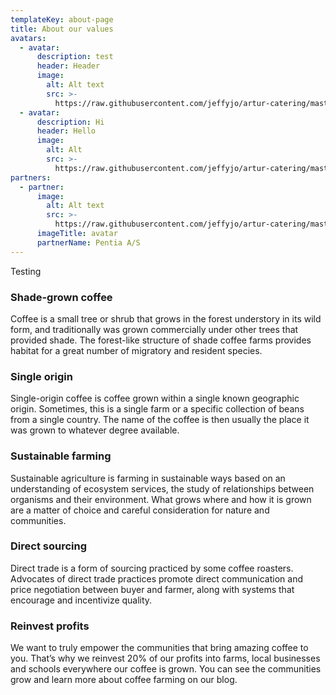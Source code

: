 ```yaml
---
templateKey: about-page
title: About our values
avatars:
  - avatar:
      description: test
      header: Header
      image:
        alt: Alt text
        src: >-
          https://raw.githubusercontent.com/jeffyjo/artur-catering/master/static/img/apple-touch-icon.png
  - avatar:
      description: Hi
      header: Hello
      image:
        alt: Alt
        src: >-
          https://raw.githubusercontent.com/jeffyjo/artur-catering/master/static/img/artur_logo.png
partners:
  - partner:
      image:
        alt: Alt text
        src: >-
          https://raw.githubusercontent.com/jeffyjo/artur-catering/master/static/img/chemex.jpg
      imageTitle: avatar
      partnerName: Pentia A/S
---
```

Testing

### Shade-grown coffee

Coffee is a small tree or shrub that grows in the forest understory in its wild form, and traditionally was grown commercially under other trees that provided shade. The forest-like structure of shade coffee farms provides habitat for a great number of migratory and resident species.

### Single origin

Single-origin coffee is coffee grown within a single known geographic origin. Sometimes, this is a single farm or a specific collection of beans from a single country. The name of the coffee is then usually the place it was grown to whatever degree available.

### Sustainable farming

Sustainable agriculture is farming in sustainable ways based on an understanding of ecosystem services, the study of relationships between organisms and their environment. What grows where and how it is grown are a matter of choice and careful consideration for nature and communities.

### Direct sourcing

Direct trade is a form of sourcing practiced by some coffee roasters. Advocates of direct trade practices promote direct communication and price negotiation between buyer and farmer, along with systems that encourage and incentivize quality.

### Reinvest profits

We want to truly empower the communities that bring amazing coffee to you. That’s why we reinvest 20% of our profits into farms, local businesses and schools everywhere our coffee is grown. You can see the communities grow and learn more about coffee farming on our blog.
